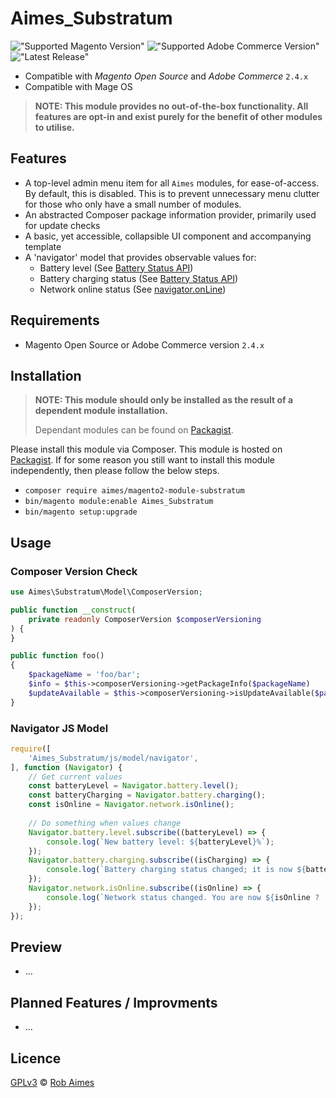 # Aimes_Substratum

!["Supported Magento Version"][magento-badge] !["Supported Adobe Commerce Version"][commerce-badge] !["Latest Release"][release-badge]

- Compatible with _Magento Open Source_ and _Adobe Commerce_ `2.4.x`
- Compatible with Mage OS

> **NOTE: This module provides no out-of-the-box functionality. All features are opt-in and exist purely for the benefit of other modules to utilise.**

## Features
- A top-level admin menu item for all `Aimes` modules, for ease-of-access. By default, this is disabled. This is to prevent unnecessary menu clutter for those who only have a small number of modules.
- An abstracted Composer package information provider, primarily used for update checks
- A basic, yet accessible, collapsible UI component and accompanying template
- A 'navigator' model that provides observable values for:
  - Battery level (See [Battery Status API][battery-status-api])
  - Battery charging status (See [Battery Status API][battery-status-api])
  - Network online status (See [navigator.onLine][navigator-on-line])

## Requirements

* Magento Open Source or Adobe Commerce version `2.4.x`

## Installation

> **NOTE: This module should only be installed as the result of a dependent module installation.**
> 
> Dependant modules can be found on [Packagist][dependents].

Please install this module via Composer. This module is hosted on [Packagist][packagist].
If for some reason you still want to install this module independently, then please follow the below steps.

* `composer require aimes/magento2-module-substratum`
* `bin/magento module:enable Aimes_Substratum`
* `bin/magento setup:upgrade`

## Usage

### Composer Version Check

```php
use Aimes\Substratum\Model\ComposerVersion;

public function __construct(
    private readonly ComposerVersion $composerVersioning
) {
}

public function foo()
{
    $packageName = 'foo/bar';
    $info = $this->composerVersioning->getPackageInfo($packageName)
    $updateAvailable = $this->composerVersioning->isUpdateAvailable($packageName);
}
```

### Navigator JS Model

```js
require([
    'Aimes_Substratum/js/model/navigator',
], function (Navigator) {
    // Get current values
    const batteryLevel = Navigator.battery.level();
    const batteryCharging = Navigator.battery.charging();
    const isOnline = Navigator.network.isOnline();
    
    // Do something when values change
    Navigator.battery.level.subscribe((batteryLevel) => {
        console.log(`New battery level: ${batteryLevel}%`);
    });
    Navigator.battery.charging.subscribe((isCharging) => {
        console.log(`Battery charging status changed; it is now ${batteryLevel ? 'charging' : 'not charging'}`);
    });
    Navigator.network.isOnline.subscribe((isOnline) => {
        console.log(`Network status changed. You are now ${isOnline ? 'Online' : 'Offline'}`);
    });
});
```

## Preview
- ...

## Planned Features / Improvments
- ...

## Licence
[GPLv3][gpl] © [Rob Aimes][author]

[magento-badge]:https://img.shields.io/badge/Magento-2.4.x-orange.svg?logo=Magento&style=for-the-badge
[commerce-badge]:https://img.shields.io/badge/Adobe%20Commerce-2.4.x-red.svg?logo=Adobe&style=for-the-badge
[release-badge]:https://img.shields.io/github/v/release/robaimes/magento2-module-substratum
[packagist]:https://packagist.org/packages/aimes/magento2-module-substratum
[dependents]:https://packagist.org/packages/aimes/magento2-module-substratum/dependents?order_by=downloads
[gpl]:https://www.gnu.org/licenses/gpl-3.0.en.html
[author]:https://aimes.dev/
[battery-status-api]:https://developer.mozilla.org/en-US/docs/Web/API/Battery_Status_API
[navigator-on-line]:https://developer.mozilla.org/en-US/docs/Web/API/Navigator/onLine
